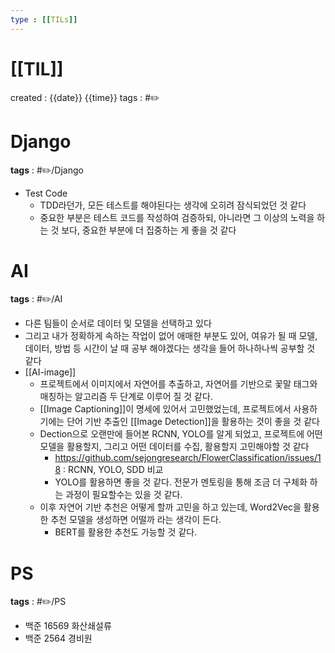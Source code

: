 ```yaml
---
type : [[TILs]]
---
```


# [[TIL]]
created : {{date}} {{time}}
tags : #✏️

# Django
**tags** : #✏️/Django 
- Test Code
	- TDD라던가, 모든 테스트를 해야된다는 생각에 오히려 잠식되었던 것 같다
	- 중요한 부분은 테스트 코드를 작성하여 검증하되, 아니라면 그 이상의 노력을 하는 것 보다, 중요한 부분에 더 집중하는 게 좋을 것 같다

# AI
**tags** : #✏️/AI 
- 다른 팀들이 순서로 데이터 및 모델을 선택하고 있다
- 그리고 내가 정확하게 속하는 작업이 없어 애매한 부분도 있어, 여유가 될 때 모델, 데이터, 방법 등 시간이 날 때 공부 해야겠다는 생각을 들어 하나하나씩 공부할 것 같다
- [[AI-image]]
	- 프로젝트에서 이미지에서 자연어를 추출하고, 자연어를 기반으로 꽃말 태그와 매칭하는 알고리즘 두 단계로 이루어 질 것 같다.
	- [[Image Captioning]]이 명세에 있어서 고민했었는데, 프로젝트에서 사용하기에는 단어 기반 추출인 [[Image Detection]]을 활용하는 것이 좋을 것 같다
	- Dection으로 오랜만에 들어본 RCNN, YOLO를 알게 되었고,  프로젝트에 어떤 모델을 활용할지, 그리고 어떤 데이터를 수집, 활용할지 고민해야할 것 같다
		- https://github.com/sejongresearch/FlowerClassification/issues/18 : RCNN, YOLO, SDD 비교
		- YOLO를 활용하면 좋을 것 같다. 전문가 멘토링을 통해 조금 더 구체화 하는 과정이 필요할수는 있을 것 같다.
	- 이후 자연어 기반 추천은 어떻게 할까 고민을 하고 있는데, Word2Vec을 활용한 추천 모델을 생성하면 어떨까 라는 생각이 든다.
		- BERT를 활용한 추천도 가능할 것 같다.

# PS
**tags** : #✏️/PS 
- 백준 16569 화산쇄설류
- 백준 2564 경비원